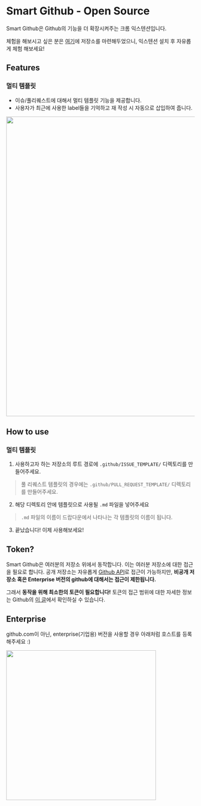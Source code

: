 # Smart Github - Open Source
Smart Github은 Github의 기능을 더 확장시켜주는 크롬 익스텐션입니다.

체험을 해보시고 싶은 분은 [여기](https://github.com/ygnoh/github-template-extension)에 저장소를 마련해두었으니, 익스텐션 설치 후 자유롭게 체험 해보세요!

## Features
### 멀티 템플릿
  * 이슈/풀리퀘스트에 대해서 멀티 템플릿 기능을 제공합니다.
  * 사용자가 최근에 사용한 label들을 기억하고 재 작성 시 자동으로 삽입하여 줍니다.

<img src="https://user-images.githubusercontent.com/13075245/38159156-9903fe90-34dd-11e8-865d-a9fee8315ff2.gif" width="800">

## How to use
### 멀티 템플릿
1. 사용하고자 하는 저장소의 루트 경로에 `.github/ISSUE_TEMPLATE/` 디렉토리를 만들어주세요.
> 풀 리퀘스트 템플릿의 경우에는 `.github/PULL_REQUEST_TEMPLATE/` 디렉토리를 만들어주세요.
2. 해당 디렉토리 안에 템플릿으로 사용될 `.md` 파일을 넣어주세요
> `.md` 파일의 이름이 드랍다운에서 나타나는 각 템플릿의 이름이 됩니다.
3. 끝났습니다! 이제 사용해보세요!

## Token?
Smart Github은 여러분의 저장소 위에서 동작합니다. 이는 여러분 저장소에 대한 접근을 필요로 합니다. 공개 저장소는 자유롭게 [Github API](https://developer.github.com/v3/)로 접근이 가능하지만, **비공개 저장소 혹은 Enterprise 버전의 github에 대해서는 접근이 제한됩니다.**

그래서 **동작을 위해 최소한의 토큰이 필요합니다!** 토큰의 접근 범위에 대한 자세한 정보는 Github의 [이 글](https://developer.github.com/apps/building-oauth-apps/scopes-for-oauth-apps/)에서 확인하실 수 있습니다.

## Enterprise
github.com이 아닌, enterprise(기업용) 버전을 사용할 경우 아래처럼 호스트를 등록 해주세요 :)

<img src="https://user-images.githubusercontent.com/13075245/38159257-b65afeb0-34df-11e8-9c3d-8c4f50770514.gif" width="400">
